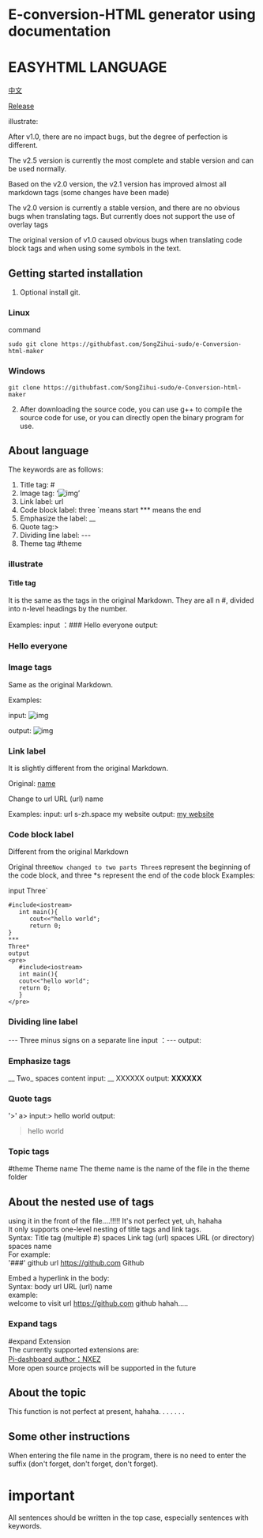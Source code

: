 # E-conversion-HTML generator using documentation    
# EASYHTML LANGUAGE   
[中文](https://github.com/SongZihui-sudo/e-Conversion-html-maker/blob/main/Use_documentation.md)  

[Release](https://githubfast.com/SongZihui-sudo/e-Conversion-html-maker/releases)

illustrate:   

After v1.0, there are no impact bugs, but the degree of perfection is different.

The v2.5 version is currently the most complete and stable version and can be used normally. 

Based on the v2.0 version, the v2.1 version has improved almost all markdown tags (some changes have been made)

The v2.0 version is currently a stable version, and there are no obvious bugs when translating tags. But currently does not support the use of overlay tags

The original version of v1.0 caused obvious bugs when translating code block tags and when using some symbols in the text. 

## Getting started installation  

1. Optional install git. 

### Linux 

command  

```
sudo git clone https://githubfast.com/SongZihui-sudo/e-Conversion-html-maker
```

### Windows  

```
git clone https://githubfast.com/SongZihui-sudo/e-Conversion-html-maker
```

2. After downloading the source code, you can use g++ to compile the source code for use, or you can directly open the binary program for use.   

## About language 

The keywords are as follows:
1. Title tag: #
2. Image tag: ‘![img]()’
3. Link label: url
4. Code block label: three `means start
   *** means the end
5. Emphasize the label: __
6. Quote tag:>
7. Dividing line label: ---
8. Theme tag #theme 

### illustrate 

#### Title tag

It is the same as the tags in the original Markdown. They are all n #, divided into n-level headings by the number.

Examples:
input ：### Hello everyone
output: <h3>Hello everyone</h3>


### Image tags

Same as the original Markdown.

Examples:

input: ![img](https://images.pexels.com)
   
output: ![img](https://images.pexels.com)

### Link label

It is slightly different from the original Markdown.

Original: [name](url)

Change to url URL (url) name

Examples:
input: url s-zh.space my website
output: <a href = "s-zh.space">my website</a>

### Code block label

Different from the original Markdown

Original three`
Now changed to two parts
Three `s represent the beginning of the code block, and three *s represent the end of the code block
Examples:

input
Three`
```
#include<iostream>
   int main(){
      cout<<"hello world";
      return 0;
}
***
Three*
output
<pre>
   #include<iostream>
   int main(){
   cout<<"hello world";
   return 0;
   }
</pre>
```
### Dividing line label
--- Three minus signs on a separate line
input ：---
output: </hr>

### Emphasize tags
__ Two_ spaces content
input: __ XXXXXX
output: <strong>XXXXXX</strong>

### Quote tags
'>' a>
input:> hello world
output: <blockquote>hello world</blockquote>

### Topic tags
#theme Theme name
The theme name is the name of the file in the theme folder    
## About the nested use of tags   

using it in the front of the file....!!!!!
It's not perfect yet, uh, hahaha   
It only supports one-level nesting of title tags and link tags.     
Syntax: Title tag (multiple #) spaces Link tag (url) spaces URL (or directory) spaces name    
For example:   
'###' github url https://github.com Github       

Embed a hyperlink in the body:   
Syntax: body url URL (url) name   
example:     
welcome to visit url https://github.com github hahah.....   
### Expand tags   
#expand Extension   
The currently supported extensions are:   
[Pi-dashboard author：NXEZ ](https://github.com/nxez/pi-dashboard)    
More open source projects will be supported in the future 
## About the topic

This function is not perfect at present, hahaha. . . . . . .

## Some other instructions

When entering the file name in the program, there is no need to enter the suffix (don't forget, don't forget, don't forget).
# important
All sentences should be written in the top case, especially sentences with keywords. 
